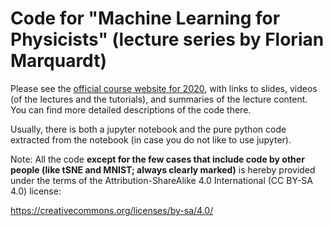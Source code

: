 # Code for "Machine Learning for Physicists" (lecture series by Florian Marquardt)

Please see the [official course website for 2020](https://pad.gwdg.de/s/HJtiTE__U), with links to slides, videos (of the lectures and the tutorials), and summaries of the lecture content. You can find more detailed descriptions of the code there.

Usually, there is both a jupyter notebook and the pure python code extracted from the notebook (in case you do not like to use jupyter).

Note: All the code **except for the few cases that include code by other people (like tSNE and MNIST; always clearly marked)** is hereby provided under the terms of the Attribution-ShareAlike 4.0 International (CC BY-SA 4.0) license:

https://creativecommons.org/licenses/by-sa/4.0/
